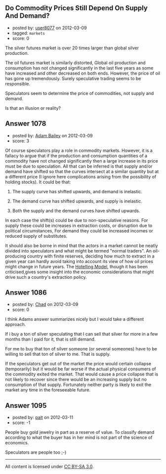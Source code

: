 ## Do Commodity Prices Still Depend On Supply And Demand?

- posted by: [user8077](https://stackexchange.com/users/-1/71-user8077) on 2012-03-09
- tagged: `markets`
- score: 0

The silver futures market is over 20 times larger than global silver production. 

The oil futures market is similarly distorted, Global oil production and consumption has not changed significantly in the last five years as some have increased and other decreased on both ends. However, the price of oil has gone up tremendously. Surely speculative trading seems to be responsible. 

Speculators seem to determine the price of commodities, not supply and demand. 

Is that an illusion or reality? 





## Answer 1078

- posted by: [Adam Bailey](https://stackexchange.com/users/-1/719-adam-bailey) on 2012-03-09
- score: 3

Of course speculators play a role in commodity markets.  However, it is a fallacy to argue that if the production and consumption quantities of a commodity have not changed significantly then a large increase in its price must be due to speculation.  All that can be inferred is that supply and/or demand have shifted so that the curves intersect at a similar quantity but at a different price (I ignore here complications arising from the possibility of holding stocks).  It could be that:

1. The supply curve has shifted upwards, and demand is inelastic.

2. The demand curve has shifted upwards, and supply is inelastic.

3. Both the supply and the demand curves have shifted upwards.

In each case the shift(s) could be due to non-speculative reasons.  For supply these could be increases in extraction costs, or disruption due to political circumstances, For demand they could be increased incomes or reduced supply of substitutes.

It should also be borne in mind that the actors in a market cannot be neatly divided into speculators and what might be termed "normal traders".  An oil-producing country with finite reserves, deciding how much to extract in a given year can hardly avoid taking into account its view of how oil prices might change in future years.  The [Hotelling Model]( http://www.investopedia.com/articles/financial-theory/08/hotelling-theory-price-oil.asp#axzz1ocfq29mb), though it has been criticised,gives some insight into the economic considerations that might drive such a country's extraction policy. 


## Answer 1086

- posted by: [Chad](https://stackexchange.com/users/-1/133-chad) on 2012-03-09
- score: 0

I think Adams answer summarizes nicely but I would take a different approach.

If i buy a ton of silver speculating that I can sell that silver for more in a few months than I paid for it, that is still demand. 

 For me to buy that ton of silver someone (or several someones) have to be willing to sell that ton of silver to me.  That is supply.  

If the speculators get out of the market the price would certain collapse (temporarily) but it would be far worse if the actual physical consumers of the commodity exited the market.  That would cause a price collapse that is not likely to recover since there would be an increasing supply but no consumption of that supply.  Fortunately neither party is likely to exit the market any time in the foreseeable future.


## Answer 1095

- posted by: [pait](https://stackexchange.com/users/-1/752-pait) on 2012-03-11
- score: -1

People buy gold jewelry in part as a reserve of value. To classify demand according to what the buyer has in her mind is not part of the science of economics. 

Speculators are people too ;-)





---

All content is licensed under [CC BY-SA 3.0](https://creativecommons.org/licenses/by-sa/3.0/).
